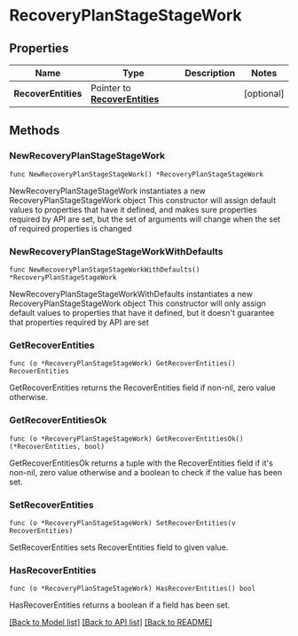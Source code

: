 # RecoveryPlanStageStageWork

## Properties

Name | Type | Description | Notes
------------ | ------------- | ------------- | -------------
**RecoverEntities** | Pointer to [**RecoverEntities**](RecoverEntities.md) |  | [optional] 

## Methods

### NewRecoveryPlanStageStageWork

`func NewRecoveryPlanStageStageWork() *RecoveryPlanStageStageWork`

NewRecoveryPlanStageStageWork instantiates a new RecoveryPlanStageStageWork object
This constructor will assign default values to properties that have it defined,
and makes sure properties required by API are set, but the set of arguments
will change when the set of required properties is changed

### NewRecoveryPlanStageStageWorkWithDefaults

`func NewRecoveryPlanStageStageWorkWithDefaults() *RecoveryPlanStageStageWork`

NewRecoveryPlanStageStageWorkWithDefaults instantiates a new RecoveryPlanStageStageWork object
This constructor will only assign default values to properties that have it defined,
but it doesn't guarantee that properties required by API are set

### GetRecoverEntities

`func (o *RecoveryPlanStageStageWork) GetRecoverEntities() RecoverEntities`

GetRecoverEntities returns the RecoverEntities field if non-nil, zero value otherwise.

### GetRecoverEntitiesOk

`func (o *RecoveryPlanStageStageWork) GetRecoverEntitiesOk() (*RecoverEntities, bool)`

GetRecoverEntitiesOk returns a tuple with the RecoverEntities field if it's non-nil, zero value otherwise
and a boolean to check if the value has been set.

### SetRecoverEntities

`func (o *RecoveryPlanStageStageWork) SetRecoverEntities(v RecoverEntities)`

SetRecoverEntities sets RecoverEntities field to given value.

### HasRecoverEntities

`func (o *RecoveryPlanStageStageWork) HasRecoverEntities() bool`

HasRecoverEntities returns a boolean if a field has been set.


[[Back to Model list]](../README.md#documentation-for-models) [[Back to API list]](../README.md#documentation-for-api-endpoints) [[Back to README]](../README.md)


